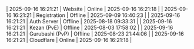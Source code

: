 | 2025-09-16 16:21:21 | Website | Online | 2025-09-16 16:21:18 |
| 2025-09-16 16:21:21 | Registration | Offline | 2025-09-09 16:40:23 |
| 2025-09-16 16:21:21 | Auth Server | Offline | 2025-08-18 09:33:31 |
| 2025-09-16 16:21:21 | Kezan (PvE) | Offline | 2025-08-03 17:58:02 |
| 2025-09-16 16:21:21 | Gurubashi (PvP) | Offline | 2025-08-23 21:44:06 |
| 2025-09-16 16:21:21 | Cloudflare | Online | 2025-09-16 16:21:18 |
